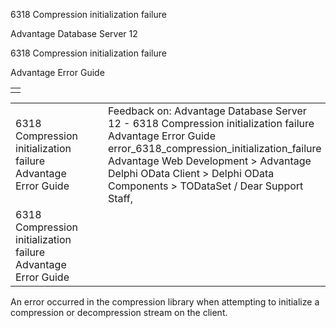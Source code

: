 6318 Compression initialization failure




Advantage Database Server 12  

6318 Compression initialization failure

Advantage Error Guide

|  |
| --- |
|  |

|  |  |  |  |  |
| --- | --- | --- | --- | --- |
| 6318 Compression initialization failure  Advantage Error Guide |  |  | Feedback on: Advantage Database Server 12 - 6318 Compression initialization failure Advantage Error Guide error\_6318\_compression\_initialization\_failure Advantage Web Development > Advantage Delphi OData Client > Delphi OData Components > TODataSet / Dear Support Staff, |  |
| 6318 Compression initialization failure  Advantage Error Guide |  |  |  |  |

An error occurred in the compression library when attempting to initialize a compression or decompression stream on the client.